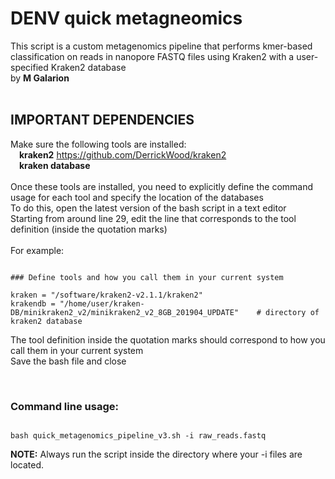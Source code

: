 # DENV quick metagneomics
This script is a custom metagenomics pipeline that performs kmer-based classification on reads in nanopore FASTQ files using Kraken2 with a user-specified Kraken2 database<br/>
by **M Galarion**
<br/>
<br/>
## IMPORTANT DEPENDENCIES
Make sure the following tools are installed:<br/>
&emsp;**kraken2**  https://github.com/DerrickWood/kraken2<br/>
&emsp;**kraken database**<br/>
<br/>
Once these tools are installed, you need to explicitly define the command usage for each tool and specify the location of the databases <br/>
To do this, open the latest version of the bash script in a text editor <br/>
Starting from around line 29, edit the line that corresponds to the tool definition (inside the quotation marks) <br/>
 <br/>
For example:
```

### Define tools and how you call them in your current system

kraken = "/software/kraken2-v2.1.1/kraken2"
krakendb = "/home/user/kraken-DB/minikraken2_v2/minikraken2_v2_8GB_201904_UPDATE"    # directory of kraken2 database

```
The tool definition inside the quotation marks should correspond to how you call them in your current system<br/>
Save the bash file and close<br/>

<br/>

### Command line usage:
```

bash quick_metagenomics_pipeline_v3.sh -i raw_reads.fastq

```
**NOTE:** Always run the script inside the directory where your -i files are located.

<br/>
